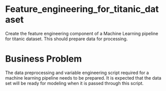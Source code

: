 # Feature_engineering_for_titanic_dataset
Create the feature engineering component of a Machine Learning pipeline for titanic dataset. This should prepare data for processing.

# Business Problem
The data preprocessing and variable engineering script required for a machine learning pipeline needs to be prepared. It is expected that the data set will be ready for modeling when it is passed through this script.
